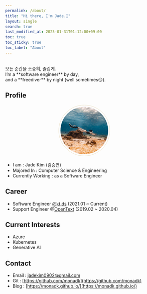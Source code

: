 ```yaml
---
permalink: /about/
title: "Hi there, I'm Jade.🌵"
layout: single
search: true
last_modified_at: 2025-01-31T01:12:00+09:00
toc: true
toc_sticky: true
toc_label: "About"
---
```

<br>
모든 순간을 소중히, 즐겁게.<br>
I’m a **software engineer** by day,<br>
and a **freediver** by night (well sometimes😏).

## Profile
<center>
<img src="/assets/images/profile3.jpg" style="
border: 1px solid #e9dcbe;
border-radius: 50%;
padding: 5px;
-moz-border-radius: 50%;
-khtml-border-radius: 50%;
-webkit-border-radius: 50%;
width: 30%;
height: 30%;
"></center>


* I am : Jade Kim (김승연)
* Majored In : Computer Science & Engineering
* Currently Working : as a Software Engineer

## Career
 - Software Engineer @[kt ds](https://ktds.com) (2021.01 ~ Current)
 - Support Engineer @[OpenText](https://opentext.com) (2019.02 ~ 2020.04)

## Current Interests
 * Azure
 * Kubernetes 
 * Generative AI

## Contact
 * Email : [jadekim0902@gmail.com](mailto:jadekim0902@gmail.com)
 * Git : [https://github.com/monadk](https://github.com/monadk)
 * Blog : [https://monadk.github.io/](https://monadk.github.io/)
